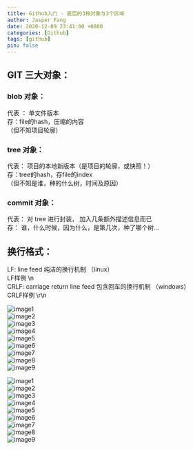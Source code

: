 ```yaml
---
title: Github入门 - 底层的3种对象与3个区域
author: Jasper Fang
date: 2020-12-09 23:41:00 +0800
categories: [Github]
tags: [github]
pin: false
---
```



## GIT 三大对象：
### blob 对象：      
代表 ： 单文件版本   
存：file的hash，压缩的内容   
（但不知项目轮廓）  
### tree 对象：        
代表： 项目的本地新版本（是项目的轮廓，或快照！）    
存：tree的hash，存file的index    
（但不知是谁，种的什么树，时间及原因）  
### commit 对象：   
代表： 对 tree 进行封装， 加入几条额外描述信息而已  
存：   谁，什么时候，因为什么，是第几次，种了哪个树...  


## 换行格式：  
LF:  line feed    纯洁的换行机制 （linux）  
LF样例    \n  
CRLF: carriage return line feed 包含回车的换行机制 （windows）  
CRLF样例   \r\n  

![image1](https://github.com/i493052739/i493052739.github.io/blob/master/assets/img/postimage/1.jpg "image1")  
![image2](https://github.com/i493052739/i493052739.github.io/blob/master/assets/img/postimage/2.jpg "image2")  
![image3](https://github.com/i493052739/i493052739.github.io/blob/master/assets/img/postimage/3.jpg "image3")  
![image4](https://github.com/i493052739/i493052739.github.io/blob/master/assets/img/postimage/4.jpg "image4")  
![image5](https://github.com/i493052739/i493052739.github.io/blob/master/assets/img/postimage/5.jpg "image5")  
![image6](https://github.com/i493052739/i493052739.github.io/blob/master/assets/img/postimage/6.jpg "image6")  
![image7](https://github.com/i493052739/i493052739.github.io/blob/master/assets/img/postimage/7.jpg "image7")  
![image8](https://github.com/i493052739/i493052739.github.io/blob/master/assets/img/postimage/8.jpg "image8")  
![image9](https://github.com/i493052739/i493052739.github.io/blob/master/assets/img/postimage/9.jpg "image9") 

 ![image1](/assets/img/postimage/1.jpg "image1")  
 ![image2](/assets/img/postimage/2.jpg "image2")  
 ![image3](/assets/img/postimage/3.jpg "image3")  
 ![image4](/assets/img/postimage/4.jpg "image4")  
 ![image5](/assets/img/postimage/5.jpg "image5")  
 ![image6](/assets/img/postimage/6.jpg "image6")  
 ![image7](/assets/img/postimage/7.jpg "image7")  
 ![image8](/assets/img/postimage/8.jpg "image8")  
 ![image9](/assets/img/postimage/9.jpg "image9")  